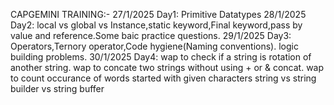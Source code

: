 CAPGEMINI TRAINING:-
27/1/2025 Day1: Primitive Datatypes
28/1/2025 Day2: local vs global vs Instance,static keyword,Final keyword,pass by value and reference.Some baic practice questions.
29/1/2025 Day3: Operators,Ternory operator,Code hygiene(Naming conventions). logic building problems.
30/1/2025 Day4: wap to check if a string is rotation of another string.
wap to concate two strings without using + or & concat.
wap to count occurance of words started with given characters
string vs string builder vs string buffer
